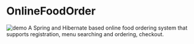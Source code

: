 # OnlineFoodOrder
![demo](http://gifimgs.com/res/0422/626d8a9ee18ad399007341.gif)
A Spring and Hibernate based online food ordering system that supports registration, menu searching and ordering, checkout.
